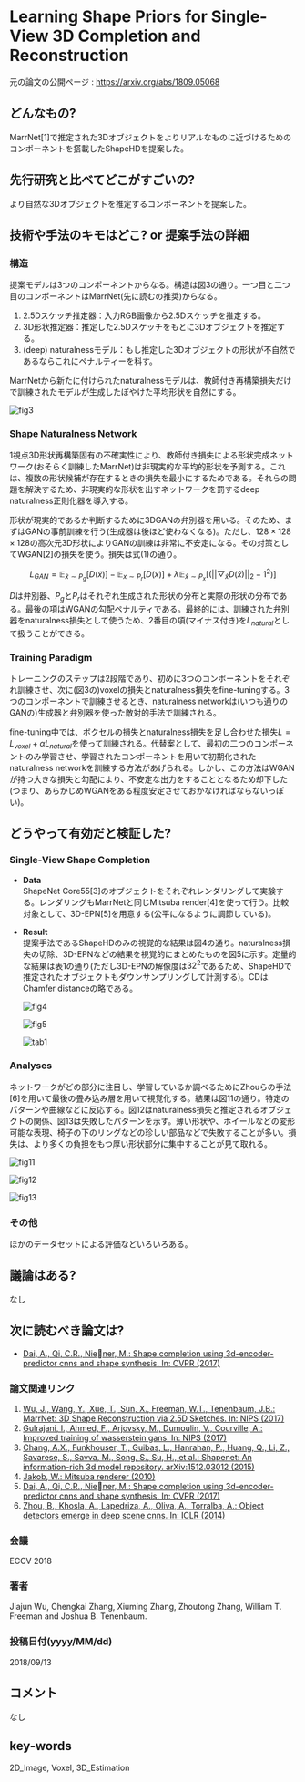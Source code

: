 # Learning Shape Priors for Single-View 3D Completion and Reconstruction

元の論文の公開ページ : https://arxiv.org/abs/1809.05068

## どんなもの?
MarrNet[1]で推定された3Dオブジェクトをよりリアルなものに近づけるためのコンポーネントを搭載したShapeHDを提案した。

## 先行研究と比べてどこがすごいの?
より自然な3Dオブジェクトを推定するコンポーネントを提案した。

## 技術や手法のキモはどこ? or 提案手法の詳細
### **構造**
提案モデルは3つのコンポーネントからなる。構造は図3の通り。一つ目と二つ目のコンポーネントはMarrNet\(先に読むの推奨\)からなる。

1. 2.5Dスケッチ推定器：入力RGB画像から2.5Dスケッチを推定する。
2. 3D形状推定器：推定した2.5Dスケッチをもとに3Dオブジェクトを推定する。
3. (deep) naturalnessモデル：もし推定した3Dオブジェクトの形状が不自然であるならこれにペナルティーを科す。

MarrNetから新たに付けられたnaturalnessモデルは、教師付き再構築損失だけで訓練されたモデルが生成したぼやけた平均形状を自然にする。

![fig3](img/LSPfS3CaR/fig3.png)

### **Shape Naturalness Network**
1視点3D形状再構築固有の不確実性により、教師付き損失による形状完成ネットワーク(おそらく訓練したMarrNet)は非現実的な平均的形状を予測する。これは、複数の形状候補が存在するときの損失を最小にするためである。それらの問題を解決するため、非現実的な形状を出すネットワークを罰するdeep naturalness正則化器を導入する。

形状が現実的であるか判断するために3DGANの弁別器を用いる。そのため、まずはGANの事前訓練を行う(生成器は後ほど使わなくなる)。ただし、$128\times 128 \times 128$の高次元3D形状によりGANの訓練は非常に不安定になる。その対策としてWGAN[2]の損失を使う。損失は式(1)の通り。

$$
L_{GAN}= \mathbb{E}_{\tilde{x}\sim P_g}[D(\tilde{x})] - \mathbb{E}_{x \sim P_r}[D(x)]+\lambda\mathbb{E}_{\hat{x}\sim P_x}[(||\bigtriangledown_{\hat{x} } D(\hat{x})||_2-1^2)] \tag{1}
$$

$D$は弁別器、$P_g$と$P_r$はそれぞれ生成された形状の分布と実際の形状の分布である。最後の項はWGANの勾配ペナルティである。最終的には、訓練された弁別器をnaturalness損失として使うため、2番目の項(マイナス付き)を$L_{natural}$として扱うことができる。

### **Training Paradigm**
トレーニングのステップは2段階であり、初めに3つのコンポーネントをそれぞれ訓練させ、次に(図3の)voxelの損失とnaturalness損失をfine-tuningする。3つのコンポーネントで訓練させるとき、naturalness networkは(いつも通りのGANの)生成器と弁別器を使った敵対的手法で訓練される。

fine-tuning中では、ボクセルの損失とnaturalness損失を足し合わせた損失$L=L_{voxel}+\alpha L_{natural}$を使って訓練される。代替案として、最初の二つのコンポーネントのみ学習させ、学習されたコンポーネントを用いて初期化されたnaturalness networkを訓練する方法があげられる。しかし、この方法はWGANが持つ大きな損失と勾配により、不安定な出力をすることとなるため却下した(つまり、あらかじめWGANをある程度安定させておかなければならないっぽい)。

## どうやって有効だと検証した?
### **Single-View Shape Completion**
- **Data**  
  ShapeNet Core55[3]のオブジェクトをそれぞれレンダリングして実験する。レンダリングもMarrNetと同じMitsuba render[4]を使って行う。比較対象として、3D-EPN[5]を用意する(公平になるように調節している)。

- **Result**  
  提案手法であるShapeHDのみの視覚的な結果は図4の通り。naturalness損失の切除、3D-EPNなどの結果を視覚的にまとめたものを図5に示す。定量的な結果は表1の通り(ただし3D-EPNの解像度は$32^2$であるため、ShapeHDで推定されたオブジェクトもダウンサンプリングして計測する)。CDはChamfer distanceの略である。

  ![fig4](img/LSPfS3CaR/fig4.png)

  ![fig5](img/LSPfS3CaR/fig5.png)

  ![tab1](img/LSPfS3CaR/table1.png)

### **Analyses**
ネットワークがどの部分に注目し、学習しているか調べるためにZhouらの手法[6]を用いて最後の畳み込み層を用いて視覚化する。結果は図11の通り。特定のパターンや曲線などに反応する。図12はnaturalness損失と推定されるオブジェクトの関係、図13は失敗したパターンを示す。薄い形状や、ホイールなどの変形可能な表現、椅子の下のリングなどの珍しい部品などで失敗することが多い。損失は、より多くの負担をもつ厚い形状部分に集中することが見て取れる。

![fig11](img/LSPfS3CaR/fig11.png)

![fig12](img/LSPfS3CaR/fig12.png)

![fig13](img/LSPfS3CaR/fig13.png)

### **その他**
ほかのデータセットによる評価などいろいろある。

## 議論はある?
なし

## 次に読むべき論文は?
- [Dai, A., Qi, C.R., Niener, M.: Shape completion using 3d-encoder-predictor cnns and shape synthesis. In: CVPR (2017)](https://arxiv.org/abs/1612.00101)

### 論文関連リンク
1. [Wu, J., Wang, Y., Xue, T., Sun, X., Freeman, W.T., Tenenbaum, J.B.: MarrNet: 3D Shape Reconstruction via 2.5D Sketches. In: NIPS (2017)](https://arxiv.org/abs/1711.03129)
2. [Gulrajani, I., Ahmed, F., Arjovsky, M., Dumoulin, V., Courville, A.: Improved training of wasserstein gans. In: NIPS (2017)](https://arxiv.org/abs/1704.00028)
3. [Chang, A.X., Funkhouser, T., Guibas, L., Hanrahan, P., Huang, Q., Li, Z., Savarese, S., Savva, M., Song, S., Su, H., et al.: Shapenet: An information-rich 3d model repository. arXiv:1512.03012 (2015)](https://arxiv.org/abs/1512.03012)
4. [Jakob, W.: Mitsuba renderer (2010)](http://www.mitsuba-renderer.org)
5. [Dai, A., Qi, C.R., Niener, M.: Shape completion using 3d-encoder-predictor cnns and shape synthesis. In: CVPR (2017)](https://arxiv.org/abs/1612.00101)
6. [Zhou, B., Khosla, A., Lapedriza, A., Oliva, A., Torralba, A.: Object detectors emerge in deep scene cnns. In: ICLR (2014)](https://arxiv.org/abs/1412.6856)

### 会議
ECCV 2018

### 著者
Jiajun Wu, Chengkai Zhang, Xiuming Zhang, Zhoutong Zhang, William T. Freeman and Joshua B. Tenenbaum.

### 投稿日付(yyyy/MM/dd)
2018/09/13

## コメント
なし

## key-words
2D_Image, Voxel, 3D_Estimation